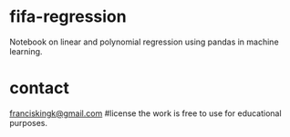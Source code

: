 # fifa-regression
Notebook on linear and polynomial regression using pandas in machine learning.
# contact
franciskingk@gmail.com
#license
the work is free to use for educational purposes.
